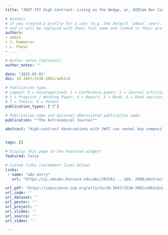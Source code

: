 ```yaml
---
title: "JWST-TST High Contrast: Living on the Wedge, or, NIRCam Bar Coronagraphy Reveals CO2 in the HR 8799 and 51 Eri Exoplanets' Atmospheres"

# Authors
# If you created a profile for a user (e.g. the default `admin` user), write the username (folder name) here
# and it will be replaced with their full name and linked to their profile.
authors:
- admin
- J. Kammerer
- L. Pueyo
- ...

# Author notes (optional)
author_notes: ""

date: "2025-03-01"
doi: 10.3847/1538-3881/adb1c6

# Publication type.
# Legend: 0 = Uncategorized; 1 = Conference paper; 2 = Journal article;
# 3 = Preprint / Working Paper; 4 = Report; 5 = Book; 6 = Book section;
# 7 = Thesis; 8 = Patent
publication_types: ["2"]

# Publication name and optional abbreviated publication name.
publication: "*The Astronomical Journal*"

abstract: "High-contrast observations with JWST can reveal key composition and vertical mixing dependent absorption features in the spectra of directly imaged planets across the 3–5 μm wavelength range. We present novel coronagraphic images of the HR 8799 and 51 Eri planetary systems using the NIRCam Long Wavelength Bar in an offset \"narrow\" position. These observations have revealed the four known gas giant planets encircling HR 8799, even at spatial separations challenging for a 6.5 m telescope in the mid-infrared, including the first ever detection of HR 8799 e at 4.6 μm. The chosen filters constrain the strength of CO, CH4, and CO2 absorption in each planet's photosphere. The planets display a diversity of 3–5 μm colors that could be due to differences in composition and ultimately be used to trace their formation history. They also show stronger CO2 absorption than expected from solar metallicity models, indicating that they are metal enriched. We detected 51 Eri b at 4.1 μm and not at longer wavelengths, which, given the planet's temperature, is indicative of out-of-equilibrium carbon chemistry and an enhanced metallicity. Updated orbits fit to the new measurement of 51 Eri b validate previous studies that find a preference for high eccentricities ($e{=}0.57_{-0.09}^{+0.03}$), which likely indicates some dynamical processing in the system's past. These results present an exciting opportunity to model the atmospheres and formation histories of these planets in more detail in the near future, and are complementary to future higher-resolution, continuum-subtracted JWST spectroscopy."


tags: []

# Display this page in the Featured widget?
featured: false

# Custom links (uncomment lines below)
links:
 - name: "ads entry"
   url: "https://ui.adsabs.harvard.edu/abs/2025AJ....169..209B/abstract"

url_pdf: 'https://iopscience.iop.org/article/10.3847/1538-3881/adb1c6/pdf'
url_code: ''
url_dataset: ''
url_poster: ''
url_project: ''
url_slides: ''
url_source: ''
url_video: ''

---
```

